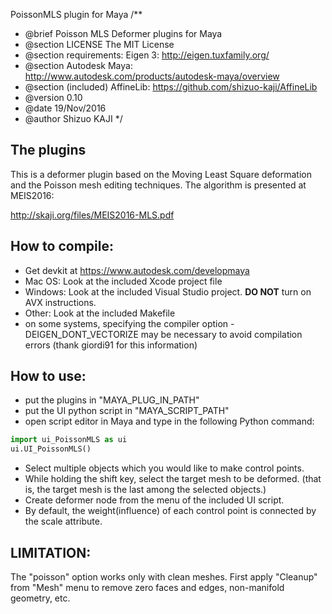 PoissonMLS plugin for Maya
/**
 * @brief Poisson MLS Deformer plugins for Maya
 * @section LICENSE The MIT License
 * @section requirements:  Eigen 3:  http://eigen.tuxfamily.org/
 * @section Autodesk Maya: http://www.autodesk.com/products/autodesk-maya/overview
 * @section (included) AffineLib: https://github.com/shizuo-kaji/AffineLib
 * @version 0.10
 * @date  19/Nov/2016
 * @author Shizuo KAJI
 */

## The plugins
This is a deformer plugin based on the Moving Least Square deformation
and the Poisson mesh editing techniques.
The algorithm is presented at MEIS2016:

http://skaji.org/files/MEIS2016-MLS.pdf


## How to compile:
- Get devkit at https://www.autodesk.com/developmaya
- Mac OS: Look at the included Xcode project file
- Windows: Look at the included Visual Studio project. __DO NOT__ turn on AVX instructions.
- Other: Look at the included Makefile
- on some systems, specifying the compiler option -DEIGEN_DONT_VECTORIZE may be necessary to avoid compilation errors (thank giordi91 for this information)


## How to use:
- put the plugins in "MAYA_PLUG_IN_PATH"
- put the UI python script in "MAYA_SCRIPT_PATH"
- open script editor in Maya and type in the following Python command:

```python
import ui_PoissonMLS as ui
ui.UI_PoissonMLS()
```

- Select multiple objects which you would like to make control points.
- While holding the shift key, select the target mesh to be deformed.
(that is, the target mesh is the last among the selected objects.)
- Create deformer node from the menu of the included UI script.
- By default, the weight(influence) of each control point is connected by the scale attribute.

## LIMITATION:
The "poisson" option works only with clean meshes.
First apply "Cleanup" from "Mesh" menu
to remove zero faces and edges, non-manifold geometry, etc.
